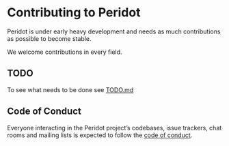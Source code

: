 # Contributing to Peridot
Peridot is under early heavy development and needs as much contributions as possible to become stable.

We welcome contributions in every field.

## TODO
To see what needs to be done see [TODO.md](TODO.md)

## Code of Conduct
Everyone interacting in the Peridot project’s codebases, issue trackers, chat rooms and mailing lists is expected to follow the [code of conduct](https://github.com/peridot/peridot/blob/master/CODE_OF_CONDUCT.md).
